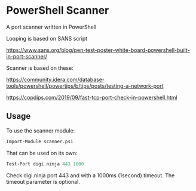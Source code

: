# PowerShell Scanner

A port scanner written in PowerShell

Looping is based on SANS script

<https://www.sans.org/blog/pen-test-poster-white-board-powershell-built-in-port-scanner/>

Scanner is based on these:

<https://community.idera.com/database-tools/powershell/powertips/b/tips/posts/testing-a-network-port>

<https://copdips.com/2019/09/fast-tcp-port-check-in-powershell.html>

## Usage

To use the scanner module:

```ps
Import-Module scanner.ps1
```

That can be used on its own:

```ps
Test-Port digi.ninja 443 1000
```

Check digi.ninja port 443 and with a 1000ms (1second) timeout. The timeout parameter is optional.

